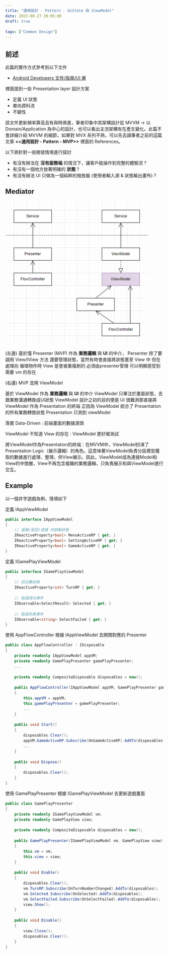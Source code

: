 ```yaml
---
title: "通用設計 - Pattern - UiState 與 ViewModel"
date: 2023-08-27 20:05:00
draft: true

tags: ["Common Design"]
---
```


## 前述

此篇的實作方式參考到以下文件
- [Android Developers 文件/指南/UI 層](https://developer.android.com/topic/architecture/ui-layer?hl=zh-tw)

裡面提到一些 Presentation layer 設計方案
- 定義 UI 狀態
- 單向資料流
- 不變性

該文件更新頻率算高且有與時俱進，筆者印象中其架構設計從 MVVM -> 以 Domain/Application 為中心的設計，也可以看出主流架構有在產生變化。此篇不會詳細介紹 MVVM 的細節，如果對 MVX 系列不熟，可以先去讀筆者之前的這篇文章 **<<通用設計 - Pattern - MVP>>** 裡面的 References。

以下將針對一些開發情境進行探討
- 有沒有辦法在 **沒有服務端** 的情況下，讓客戶能操作到完整的體驗流 ?
- 有沒有一個地方放著明確的 **狀態** ?
- 有沒有辦法 UI 只做為一個純粹的撥放器 (使用者輸入源 & 狀態輸出畫布) ?

## Mediator

![ViewModel](/images/ViewModel.png)

(左邊)
基於僅 Presenter (MVP) 作為 **業務邏輯** 與 **UI** 的中介，
Persenter 除了要調用 View/IView 方法
還要管理狀態，當然有時會直接將狀態塞至 View 中
但在處理向 循環物件時 View 是會被重複刷的 必須由presenter管理 可以明顯感受到需要 vm 的存在

(右邊)
MVP 混用 ViewModel

基於 ViewModel 作為 **業務邏輯** 與 **UI** 的中介
ViewModel 只專注於畫面狀態，去跟業務溝通轉換成UI狀態
ViewModel 設計之初的目的便是
UI 很難測那直接將 ViewModel 作為 Presentation 的終端
正因為 ViewModel 統合了 Presentation 的所有業務轉換狀態
Presentation 只測到 viewModel

落實 Data-Driven : 前端畫面的數據源頭

ViewModel 不知道 View 的存在 : ViewModel 更好被測試

將ViewModel作為Presentation的終端：在MVVM中，ViewModel扮演了Presentation Logic（展示邏輯）的角色。這意味著ViewModel負責分區模型獲取的數據進行處理、整理，供View展示。因此，ViewModel成為連接Model和View的中間層，View不再包含複雜的業務邏輯，只負責展示和與ViewModel進行交互。


## Example

以一個井字遊戲為例，情境如下

定義 IAppViewModel

```csharp
public interface IAppViewModel
{
    // 選單/設定/遊戲 的啟動狀態
    IReactiveProperty<bool> MenuActiveRP { get; }     
    IReactiveProperty<bool> SettingActiveRP { get; }  
    IReactiveProperty<bool> GameActiveRP { get; } 
}
```

定義 IGamePlayViewModel

```csharp
public interface IGamePlayViewModel
{
    // 回合數狀態
    IReactiveProperty<int> TurnRP { get; }

    // 點選成功事件
    IObservable<SelectResult> Selected { get; }

    // 點選失敗事件
    IObservable<string> SelectFailed { get; }
}
```

使用 AppFlowController 根據 IAppViewModel 去開關對應的 Presenter

```csharp
public class AppFlowController : IDisposable
{
    private readonly IAppViewModel appVM;
    private readonly GamePlayPresenter gamePlayPresenter;
    ...

    private readonly CompositeDisposable disposables = new();

    public AppFlowController(IAppViewModel appVM, GamePlayPresenter gamePlayPresenter, ...)
    {
        this.appVM = appVM;
        this.gamePlayPresenter = gamePlayPresenter;
        ...
    }

    public void Start()
    {
        disposables.Clear();
        appVM.GameActiveRP.Subscribe(OnGameActiveRP).AddTo(disposables);
        ...
    }

    public void Dispose()
    {
        disposables.Clear();
    }
}
```

使用 GamePlayPresenter 根據 IGamePlayViewModel 去更新遊戲畫面

```csharp
public class GamePlayPresenter
{
    private readonly IGamePlayViewModel vm;
    private readonly GamePlayView view;

    private readonly CompositeDisposable disposables = new();

    public GamePlayPresenter(IGamePlayViewModel vm, GamePlayView view)
    {
        this.vm = vm;
        this.view = view;
    }

    public void Enable()
    {
        disposables.Clear();
        vm.TurnRP.Subscribe(OnTurnNumberChanged).AddTo(disposables);
        vm.Selected.Subscribe(OnSelected).AddTo(disposables);
        vm.SelectFailed.Subscribe(OnSelectFailed).AddTo(disposables);
        view.Show();
    }

    public void Disable() 
    {
        view.Close();
        disposables.Clear();
    }
}
```

